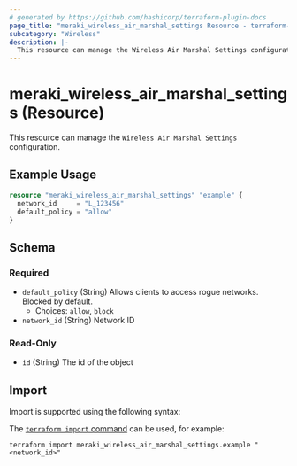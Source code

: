 ```yaml
---
# generated by https://github.com/hashicorp/terraform-plugin-docs
page_title: "meraki_wireless_air_marshal_settings Resource - terraform-provider-meraki"
subcategory: "Wireless"
description: |-
  This resource can manage the Wireless Air Marshal Settings configuration.
---
```


# meraki_wireless_air_marshal_settings (Resource)

This resource can manage the `Wireless Air Marshal Settings` configuration.

## Example Usage

```terraform
resource "meraki_wireless_air_marshal_settings" "example" {
  network_id     = "L_123456"
  default_policy = "allow"
}
```

<!-- schema generated by tfplugindocs -->
## Schema

### Required

- `default_policy` (String) Allows clients to access rogue networks. Blocked by default.
  - Choices: `allow`, `block`
- `network_id` (String) Network ID

### Read-Only

- `id` (String) The id of the object

## Import

Import is supported using the following syntax:

The [`terraform import` command](https://developer.hashicorp.com/terraform/cli/commands/import) can be used, for example:

```shell
terraform import meraki_wireless_air_marshal_settings.example "<network_id>"
```
